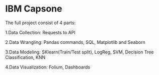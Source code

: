 # IBM Capsone 
The full project consist of 4 parts:

1.Data Collection: Requests to API

2.Data Wrangling: Pandas commands, SQL, Matplotlib and Seaborn

3.Data Modeling: SKlearn(Train/Test split), LogReg, SVM, Decision Tree Classification, KNN

4.Data Visualization: Folium, Dashboards
